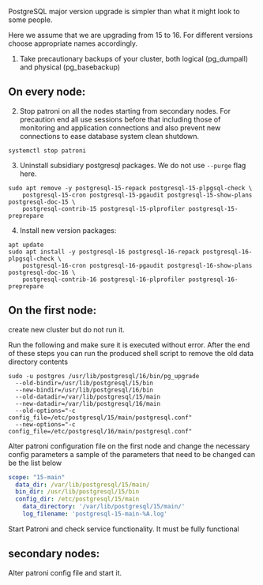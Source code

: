 PostgreSQL major version upgrade is simpler than what it might look to some people.

Here we assume that we are upgrading from 15 to 16. For different versions choose appropriate names
 accordingly.

1. Take precautionary backups of your cluster, both logical (pg_dumpall) and physical (pg_basebackup)

## On every node:

2. Stop patroni on all the nodes starting from secondary nodes. For precaution end all use
 sessions before that including those of monitoring and application connections and also
 prevent new connections to ease database system clean shutdown.

```shell
systemctl stop patroni
```

3. Uninstall subsidiary postgresql packages. We do not use `--purge` flag here.

```shell
sudo apt remove -y postgresql-15-repack postgresql-15-plpgsql-check \
	postgresql-15-cron postgresql-15-pgaudit postgresql-15-show-plans postgresql-doc-15 \
	postgresql-contrib-15 postgresql-15-plprofiler postgresql-15-preprepare
```

4. Install new version packages:

```shell
apt update
sudo apt install -y postgresql-16 postgresql-16-repack postgresql-16-plpgsql-check \
	postgresql-16-cron postgresql-16-pgaudit postgresql-16-show-plans postgresql-doc-16 \
	postgresql-contrib-16 postgresql-16-plprofiler postgresql-16-preprepare
```

## On the first node:

create new cluster but do not run it.

Run the following and make sure it is executed without error. After the end of these steps
 you can run the produced shell script to remove the old data directory contents

```shell
sudo -u postgres /usr/lib/postgresql/16/bin/pg_upgrade 
  --old-bindir=/usr/lib/postgresql/15/bin 
  --new-bindir=/usr/lib/postgresql/16/bin 
  --old-datadir=/var/lib/postgresql/15/main 
  --new-datadir=/var/lib/postgresql/16/main 
  --old-options="-c config_file=/etc/postgresql/15/main/postgresql.conf" 
  --new-options="-c config_file=/etc/postgresql/16/main/postgresql.conf"
```

Alter patroni configuration file on the first node and change the necessary config parameters
 a sample of the parameters that need to be changed can be the list below

```yaml
scope: "15-main"
  data_dir: /var/lib/postgresql/15/main/
  bin_dir: /usr/lib/postgresql/15/bin
  config_dir: /etc/postgresql/15/main
    data_directory: '/var/lib/postgresql/15/main/'
    log_filename: 'postgresql-15-main-%A.log'
```

Start Patroni and check service functionality. It must be fully functional

## secondary nodes:

Alter patroni config file and start it.
